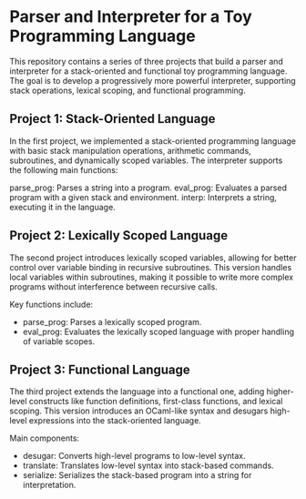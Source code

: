 # Parser and Interpreter for a Toy Programming Language
This repository contains a series of three projects that build a parser and interpreter for a stack-oriented and functional toy programming language. The goal is to develop a progressively more powerful interpreter, supporting stack operations, lexical scoping, and functional programming.

## Project 1: Stack-Oriented Language
In the first project, we implemented a stack-oriented programming language with basic stack manipulation operations, arithmetic commands, subroutines, and dynamically scoped variables. The interpreter supports the following main functions:

parse_prog: Parses a string into a program.
eval_prog: Evaluates a parsed program with a given stack and environment.
interp: Interprets a string, executing it in the language.

## Project 2: Lexically Scoped Language
The second project introduces lexically scoped variables, allowing for better control over variable binding in recursive subroutines. This version handles local variables within subroutines, making it possible to write more complex programs without interference between recursive calls.

Key functions include:

* parse_prog: Parses a lexically scoped program.
* eval_prog: Evaluates the lexically scoped language with proper handling of variable scopes.

## Project 3: Functional Language
The third project extends the language into a functional one, adding higher-level constructs like function definitions, first-class functions, and lexical scoping. This version introduces an OCaml-like syntax and desugars high-level expressions into the stack-oriented language.

Main components:

* desugar: Converts high-level programs to low-level syntax.
* translate: Translates low-level syntax into stack-based commands.
* serialize: Serializes the stack-based program into a string for interpretation.
